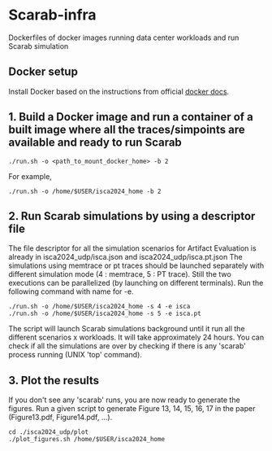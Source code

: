 # Scarab-infra
Dockerfiles of docker images running data center workloads and run Scarab simulation

## Docker setup
Install Docker based on the instructions from official [docker docs](https://docs.docker.com/engine/install/).

## 1. Build a Docker image and run a container of a built image where all the traces/simpoints are available and ready to run Scarab
```
./run.sh -o <path_to_mount_docker_home> -b 2
```
For example,
```
./run.sh -o /home/$USER/isca2024_home -b 2
```

## 2. Run Scarab simulations by using a descriptor file
The file descriptor for all the simulation scenarios for Artifact Evaluation is already in isca2024_udp/isca.json and isca2024_udp/isca.pt.json
The simulations using memtrace or pt traces should be launched separately with different simulation mode (4 : memtrace, 5 : PT trace). Still the two executions can be parallelized (by launching on different terminals).
Run the following command with <experiment> name for -e.
```
./run.sh -o /home/$USER/isca2024_home -s 4 -e isca
./run.sh -o /home/$USER/isca2024_home -s 5 -e isca.pt
```

The script will launch Scarab simulations background until it run all the different scenarios x workloads. It will take approximately 24 hours. You can check if all the simulations are over by checking if there is any 'scarab' process running (UNIX 'top' command).

## 3. Plot the results
If you don't see any 'scarab' runs, you are now ready to generate the figures.
Run a given script to generate Figure 13, 14, 15, 16, 17 in the paper (Figure13.pdf, Figure14.pdf, ...).

```
cd ./isca2024_udp/plot
./plot_figures.sh /home/$USER/isca2024_home
```
